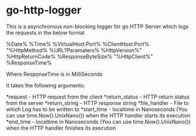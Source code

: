 # go-http-logger



This is a asynchronous non-blocking logger for go HTTP Server which logs the requests in the below format

%Date% %Time% %VirtualHost:Port% %ClientHost:Port% "%HttpMethod% %URL?Paramaters% %HttpVersion%" %HttpReturnCode% %ResponseByteSize% "%HttpClient%" %ResponseTime%

Where ResponseTime is in MilliSeconds



It takes the following arguments:

*request - HTTP request from the client
*return_status - HTTP return status from the server
*return_string - HTTP response string
*file_handler - File to which Log has to be written to
*start_time - localtime in Nanoseconds (You can use time.Now().UnixNano()) when the HTTP handler starts its execution
*end_time - localtime in Nanoseconds (You can use time.Now().UnixNano()) when the HTTP handler finishes its execution

